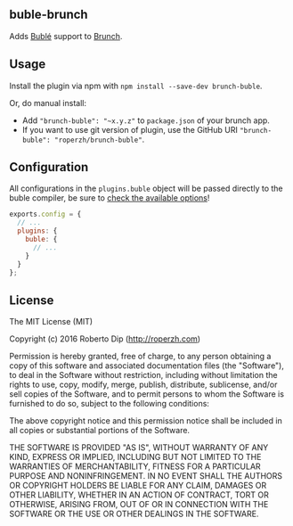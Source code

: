 ## buble-brunch

Adds [Bublé](https://gitlab.com/Rich-Harris/buble) support to
[Brunch](http://brunch.io).

## Usage

Install the plugin via npm with `npm install --save-dev brunch-buble`.

Or, do manual install:

* Add `"brunch-buble": "~x.y.z"` to `package.json` of your brunch app.
* If you want to use git version of plugin, use the GitHub URI
`"brunch-buble": "roperzh/brunch-buble"`.

## Configuration

All configurations in the `plugins.buble` object will be passed directly to the
buble compiler, be sure to [check the available options](https://buble.surge.sh/guide/#using-the-javascript-api)!

```javascript
exports.config = {
  // ...
  plugins: {
    buble: {
      // ...
    }
  }
};
```

## License

The MIT License (MIT)

Copyright (c) 2016 Roberto Dip (http://roperzh.com)

Permission is hereby granted, free of charge, to any person obtaining a copy
of this software and associated documentation files (the "Software"), to deal
in the Software without restriction, including without limitation the rights
to use, copy, modify, merge, publish, distribute, sublicense, and/or sell
copies of the Software, and to permit persons to whom the Software is
furnished to do so, subject to the following conditions:

The above copyright notice and this permission notice shall be included in
all copies or substantial portions of the Software.

THE SOFTWARE IS PROVIDED "AS IS", WITHOUT WARRANTY OF ANY KIND, EXPRESS OR
IMPLIED, INCLUDING BUT NOT LIMITED TO THE WARRANTIES OF MERCHANTABILITY,
FITNESS FOR A PARTICULAR PURPOSE AND NONINFRINGEMENT. IN NO EVENT SHALL THE
AUTHORS OR COPYRIGHT HOLDERS BE LIABLE FOR ANY CLAIM, DAMAGES OR OTHER
LIABILITY, WHETHER IN AN ACTION OF CONTRACT, TORT OR OTHERWISE, ARISING FROM,
OUT OF OR IN CONNECTION WITH THE SOFTWARE OR THE USE OR OTHER DEALINGS IN
THE SOFTWARE.
